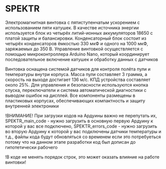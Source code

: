 # SPEKTR
Электромагнитная винтовка с пятиступенчатым ускорением с использованием пяти катушек. В качестве источника энергии используется блок из четырёх литий-ионных аккумуляторов 18650 с платой защиты и балансировки. Конденсаторный блок состоит из четырёх конденсаторов ёмкостью 330 мкФ и одного на 1000 мкФ, заряжаемых до 350 В. Управление винтовкой осуществляется с помощью микроконтроллера Arduino Nano, который координирует последовательное включение катушек и обработку данных с датчиков

Винтовка оснащена системой датчиков для контроля полёта пули и температуры внутри корпуса. Масса пули составляет 3 грамма, а скорость на выходе достигает 136 м/с. КПД устройства составляет около 25%. Для управления и безопасности используются кнопка спуска, переключатели и система автоматической диагностики с выводом ошибок на дисплей. Все компоненты размещены в пластиковых корпусах, обеспечивающих компактность и защиту внутренней электроники

!ВНИМАНИЕ!
  При загрузки кодов на Ардуины важно не перепутать их, SPEKTR_main_code - нужно загрузить в основную первую Ардуину к которой у вас все подключено, 
SPEKTR_errors_code - нужно загрузить во вторую Ардуину к которой у вас подключены датчики температуры и т.д., файлы кода будут обновляться со временем если это потребуеться потому что на данном этапе разработки код был дописан до гипотетически рабочего

!В коде не менять порядок строк, это может оказать влияние на работе винтовки!
